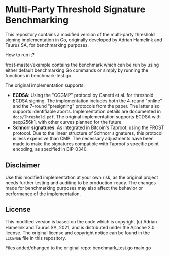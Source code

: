 # Multi-Party Threshold Signature Benchmarking

This repository contains a modified version of the multi-party threshold signing implementation in Go, originally developed by Adrian Hamelink and Taurus SA, for benchmarking purposes.

How to run it?

frost-master/example contains the benchmark which can be run by using either default benchmarking Go commands or simply by running the functions in benchmark-test.go.

The original implementation supports:

- **ECDSA**: Using the "CGGMP" protocol by Canetti et al. for threshold ECDSA signing. The implementation includes both the 4-round "online" and the 7-round "presigning" protocols from the paper. The latter also supports identifiable aborts. Implementation details are documented in `docs/Threshold.pdf`. The original implementation supports ECDSA with secp256k1, with other curves planned for the future.
- **Schnorr signatures**: As integrated in Bitcoin's Taproot, using the FROST protocol. Due to the linear structure of Schnorr signatures, this protocol is less expensive than CMP. The necessary adjustments have been made to make the signatures compatible with Taproot's specific point encoding, as specified in BIP-0340.

## Disclaimer

Use this modified implementation at your own risk, as the original project needs further testing and auditing to be production-ready. The changes made for benchmarking purposes may also affect the behavior or performance of the implementation.

## License

This modified version is based on the code which is copyright (c) Adrian Hamelink and Taurus SA, 2021, and is distributed under the Apache 2.0 license. The original license and copyright notice can be found in the `LICENSE` file in this repository.

Files added/changed to the original repo: benchmark_test.go main.go
